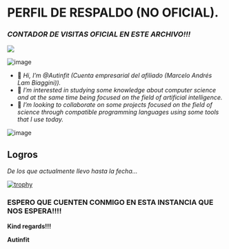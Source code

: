 # PERFIL DE RESPALDO (NO OFICIAL).

### _CONTADOR DE VISITAS OFICIAL EN ESTE ARCHIVO!!!_

![](https://komarev.com/ghpvc/?username=MARSFOREVER472&color=red)

![image](https://github.com/Autinfit/Autinfit/assets/155406623/1f3584bb-f6fe-47fd-83f6-c2450e190ece)


- 👋 _Hi, I’m @Autinfit (Cuenta empresarial del afiliado (Marcelo Andrés Lam Biaggini))._
- 👀 _I’m interested in studying some knowledge about computer science and at the same time being focused on the field of artificial intelligence._
- 💞️ _I’m looking to collaborate on some projects focused on the field of science through compatible programming languages ​​using some tools that I use today._

 ![image](https://github.com/Autinfit/Autinfit/assets/155406623/914d5d45-731a-4f45-b5e2-2a9171318f20)

## Logros

_De los que actualmente llevo hasta la fecha..._

[![trophy](https://github-profile-trophy.vercel.app/?username=Autinfit&theme=juicyfresh)](https://github.com/Autinfit/github-profile-trophy)

### ESPERO QUE CUENTEN CONMIGO EN ESTA INSTANCIA QUE NOS ESPERA!!!!

**Kind regards!!!**

**Autinfit**
<!---
Autinfit/Autinfit is a ✨ special ✨ repository because its `README.md` (this file) appears on your GitHub profile.
You can click the Preview link to take a look at your changes.
--->
